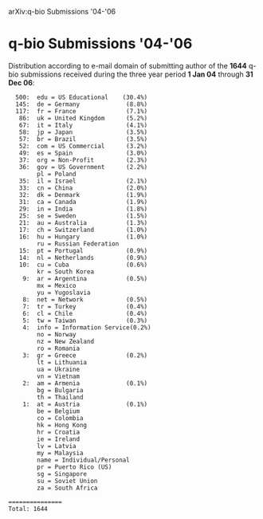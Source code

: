 arXiv:q-bio Submissions '04-'06

q-bio Submissions '04-'06
=========================

Distribution according to e-mail domain of submitting author of the
**1644** q-bio submissions received during the three year period **1 Jan
04** through **31 Dec 06**:

      500:  edu = US Educational    (30.4%)
      145:  de = Germany             (8.8%)
      117:  fr = France              (7.1%)
       86:  uk = United Kingdom      (5.2%)
       67:  it = Italy               (4.1%)
       58:  jp = Japan               (3.5%)
       57:  br = Brazil              (3.5%)
       52:  com = US Commercial      (3.2%)
       49:  es = Spain               (3.0%)
       37:  org = Non-Profit         (2.3%)
       36:  gov = US Government      (2.2%)
            pl = Poland
       35:  il = Israel              (2.1%)
       33:  cn = China               (2.0%)
       32:  dk = Denmark             (1.9%)
       31:  ca = Canada              (1.9%)
       29:  in = India               (1.8%)
       25:  se = Sweden              (1.5%)
       21:  au = Australia           (1.3%)
       17:  ch = Switzerland         (1.0%)
       16:  hu = Hungary             (1.0%)
            ru = Russian Federation
       15:  pt = Portugal            (0.9%)
       14:  nl = Netherlands         (0.9%)
       10:  cu = Cuba                (0.6%)
            kr = South Korea
        9:  ar = Argentina           (0.5%)
            mx = Mexico
            yu = Yugoslavia
        8:  net = Network            (0.5%)
        7:  tr = Turkey              (0.4%)
        6:  cl = Chile               (0.4%)
        5:  tw = Taiwan              (0.3%)
        4:  info = Information Service(0.2%)
            no = Norway
            nz = New Zealand
            ro = Romania
        3:  gr = Greece              (0.2%)
            lt = Lithuania
            ua = Ukraine
            vn = Vietnam
        2:  am = Armenia             (0.1%)
            bg = Bulgaria
            th = Thailand
        1:  at = Austria             (0.1%)
            be = Belgium
            co = Colombia
            hk = Hong Kong
            hr = Croatia
            ie = Ireland
            lv = Latvia
            my = Malaysia
            name = Individual/Personal
            pr = Puerto Rico (US)
            sg = Singapore
            su = Soviet Union
            za = South Africa

    ===============
    Total: 1644
